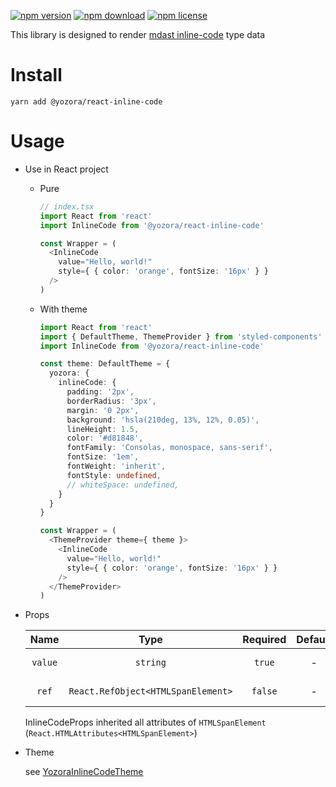 [![npm version](https://img.shields.io/npm/v/@yozora/react-inline-code.svg)](https://www.npmjs.com/package/@yozora/react-inline-code)
[![npm download](https://img.shields.io/npm/dm/@yozora/react-inline-code.svg)](https://www.npmjs.com/package/@yozora/react-inline-code)
[![npm license](https://img.shields.io/npm/l/@yozora/react-inline-code.svg)](https://www.npmjs.com/package/@yozora/react-inline-code)


This library is designed to render [mdast inline-code][] type data


# Install

  ```shell
  yarn add @yozora/react-inline-code
  ```

# Usage
  * Use in React project

    - Pure

      ```typescript
      // index.tsx
      import React from 'react'
      import InlineCode from '@yozora/react-inline-code'

      const Wrapper = (
        <InlineCode
          value="Hello, world!"
          style={ { color: 'orange', fontSize: '16px' } }
        />
      )
      ```

    - With theme

      ```typescript
      import React from 'react'
      import { DefaultTheme, ThemeProvider } from 'styled-components'
      import InlineCode from '@yozora/react-inline-code'

      const theme: DefaultTheme = {
        yozora: {
          inlineCode: {
            padding: '2px',
            borderRadius: '3px',
            margin: '0 2px',
            background: 'hsla(210deg, 13%, 12%, 0.05)',
            lineHeight: 1.5,
            color: '#d81848',
            fontFamily: 'Consolas, monospace, sans-serif',
            fontSize: '1em',
            fontWeight: 'inherit',
            fontStyle: undefined,
            // whiteSpace: undefined,
          }
        }
      }

      const Wrapper = (
        <ThemeProvider theme={ theme }>
          <InlineCode
            value="Hello, world!"
            style={ { color: 'orange', fontSize: '16px' } }
          />
        </ThemeProvider>
      )
      ```

  * Props

     Name     | Type                                | Required  | Default | Description
    :--------:|:-----------------------------------:|:---------:|:-------:|:-------------
     `value`  | `string`                            | `true`    | -       | InlineCode content
     `ref`    | `React.RefObject<HTMLSpanElement>`  | `false`   | -       | Forwarded ref callback

    InlineCodeProps inherited all attributes of `HTMLSpanElement` (`React.HTMLAttributes<HTMLSpanElement>`)

  * Theme

    see [YozoraInlineCodeTheme][]

[mdast inline-code]: https://github.com/syntax-tree/mdast#inlinecode
[YozoraInlineCodeTheme]: (https://github.com/lemon-clown/yozora-react/blob/master/packages/inline-code/src/theme.ts)
